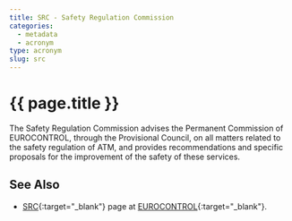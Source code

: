 ```yaml
---
title: SRC - Safety Regulation Commission
categories:
  - metadata
  - acronym
type: acronym
slug: src
---
```

# {{ page.title }}

The Safety Regulation Commission advises the Permanent Commission
of EUROCONTROL, through the Provisional Council, on all matters
related to the safety regulation of ATM, and provides recommendations
and specific proposals for the improvement of the safety of these services.

## See Also

* [SRC][srcECTRL]{:target="_blank"} page at [EUROCONTROL][ectrl]{:target="_blank"}.

[srcECTRL]: <https://www.eurocontrol.int/articles/safety-regulation-commission-src> "SRC - EUROCONTROL"
[ectrl]: <https://www.eurocontrol.int/> "EUROCONTROL"
